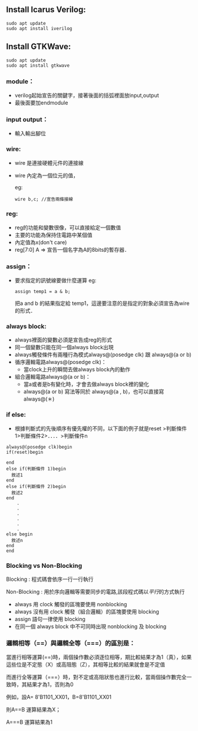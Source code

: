 ## Install Icarus Verilog:
```
sudo apt update
sudo apt install iverilog
```

## Install GTKWave:
```
sudo apt update
sudo apt install gtkwave
```
### module：
   * verilog起始宣告的關鍵字，接著後面的括弧裡面放input,output
   * 最後面要加endmodule

### input output：
   * 輸入輸出腳位

###  wire:
  * wire 是連接硬體元件的連接線
  * wire 內定為一個位元的值，
   
    eg:
   
     ```
     wire b,c; //宣告兩條接線
     ```
     
###  reg:
  * reg的功能和變數很像，可以直接給定一個數值
  * 主要的功能為保持住電路中某個值
  * 內定值為x(don't care)
  * reg[7:0] A => 宣告一個名字為A的8bits的暫存器．
### assign：
  * 要求指定的訊號線要做什麼運算
    eg:
    ```
    assign temp1 = a & b;
    ```
    把a and b 的結果指定給 temp1，這邊要注意的是指定的對象必須宣告為wire的形式．       
     
### always block:
  * always裡面的變數必須是宣告成reg的形式
  * 同一個變數只能在同一個always block出現
  * always觸發條件有兩種行為模式always@(posedge clk) 跟 always@(a or b)
  * 循序邏輯電路always@(posedge clk)：
    * 當clock上升的瞬間去做always block內的動作
  * 組合邏輯電路always@(a or b)：
    * 當a或者是b有變化時，才會去做always block裡的變化 
    * always@(a or b) 寫法等同於 always@(a , b)，也可以直接寫always@(＊) 

### if else:
  * 根據判斷式的先後順序有優先權的不同，以下面的例子就是reset >判斷條件1>判斷條件2>．．．．>判斷條件n
  ```
  always@(posedge clk)begin
  if(reset)begin

  end
  else if(判斷條件 1)begin
    敘述1
  end
  else if(判斷條件 2)begin
    敘述2
  end
      .
      .
      .
      .
      .
      .
  else begin
    敘述n
  end
end
  ```
  
 ### Blocking vs Non-Blocking
 
 Blocking : 程式碼會依序一行一行執行
 
 Non-Blocking : 用於序向邏輯等需要同步的電路,該段程式碼以*平行*的方式執行
 

 
 * always 用 clock 觸發的區塊要使用 nonblocking
 * always 沒有用 clock 觸發（組合邏輯）的區塊要使用 blocking
 * assign 語句一律使用 blocking
 * 在同一個 always block 中不可同時出現 nonblocking 及 blocking


### 邏輯相等（==）與邏輯全等（===）的區別是：

當進行相等運算(==)時，兩個操作數必須逐位相等，期比較結果才為1（真），如果這些位是不定態（X）或高阻態（Z），其相等比較的結果就會是不定值

而進行全等運算（===）時，對不定或高阻狀態也進行比較，當兩個操作數完全一致時，其結果才為1，否則為0

例如，設A= 8'B1101_XX01，B=8'B1101_XX01

則A==B 運算結果為X；

  A===B 運算結果為1
